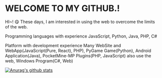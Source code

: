 # WELCOME TO MY GITHUB.!

HI~! 😋
These days, I am interested in using the web to overcome the limits of the web.

Programming languages with experience
JavaScript, Python, Java, PHP, C#

Platform with development experience
Many WebSite and WebApp(JavaScript(Pure, React), PHP), PyGame Game(Python), Android Application(Java), PocketMine-MP Plugins(PHP, JavaScript) also use the web, Windows Program(C#, Web)

[![Anurag's github stats](https://github-readme-stats.vercel.app/api?username=JunDev76)](https://github.com/JunDev76/github-readme-stats)
